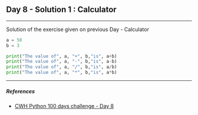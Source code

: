 ## Day 8 - Solution 1 : Calculator

---

Solution of the exercise given on previous Day - Calculator

```python
a = 50 
b = 3

print("The value of", a, "+", b,"is", a+b)
print("The value of", a, "-", b,"is", a-b)
print("The value of", a, "/", b,"is", a/b)
print("The value of", a, "*", b,"is", a*b)
```

---

##### References

- [CWH Python 100 days challenge - Day 8](https://youtu.be/dohaSBCKCr0)



